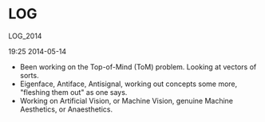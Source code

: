 LOG
===

LOG_2014

19:25 2014-05-14

* Been working on the Top-of-Mind (ToM) problem. Looking at vectors of sorts.
* Eigenface, Antiface, Antisignal, working out concepts some more, "fleshing them out" as one says.
* Working on Artificial Vision, or Machine Vision, genuine Machine Aesthetics, or Anaesthetics.
